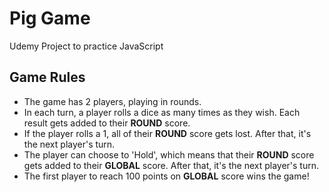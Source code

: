 # Pig Game
Udemy Project to practice JavaScript


## Game Rules
- The game has 2 players, playing in rounds.
- In each turn, a player rolls a dice as many times as they wish. Each result gets added to their **ROUND** score.
- If the player rolls a 1, all of their **ROUND** score gets lost. After that, it's the next player's turn.
- The player can choose to 'Hold', which means that their **ROUND** score gets added to their **GLOBAL** score. After that, it's the next player's turn.
- The first player to reach 100 points on **GLOBAL** score wins the game!
